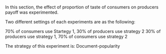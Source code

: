 In this section, the effect of proportion of taste of consumers on producers payoff was experimented.  

Two different settings of each experiments are as the following:

70% of consumers use Startegy 1, 30% of producers use strategy 2
30% of producers use strategy 1, 70% of consumers use strategy 2

The strategy of this experiment is: Document-popularity
